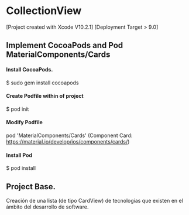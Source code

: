 # CollectionView

[Project created with Xcode V10.2.1]
[Deployment Target > 9.0]

## Implement CocoaPods and Pod MaterialComponents/Cards
#### Install CocoaPods.
$ sudo gem install cocoapods

#### Create Podfile within of project
$ pod init

#### Modify Podfile
pod 'MaterialComponents/Cards' (Component Card: https://material.io/develop/ios/components/cards/)

#### Install Pod
$ pod install

## Project Base.
Creación de una lista (de tipo CardView) de tecnologías que existen en el ámbito del desarrollo de software.